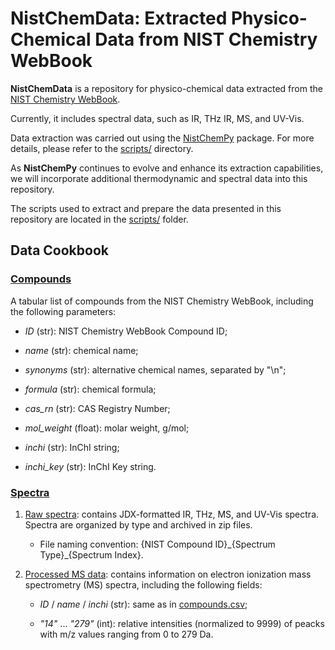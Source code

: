 # NistChemData: Extracted Physico-Chemical Data from NIST Chemistry WebBook

**NistChemData** is a repository for physico-chemical data extracted from the [NIST Chemistry WebBook](https://webbook.nist.gov/). 

Currently, it includes spectral data, such as IR, THz IR, MS, and UV-Vis.

Data extraction was carried out using the [NistChemPy](https://github.com/IvanChernyshov/NistChemPy) package. For more details, please refer to the [scripts/](scripts/) directory.

As **NistChemPy** continues to evolve and enhance its extraction capabilities, we will incorporate additional thermodynamic and spectral data into this repository.

The scripts used to extract and prepare the data presented in this repository are located in the [scripts/](scripts/) folder.


## Data Cookbook

### [Compounds](data/compounds.csv)

A tabular list of compounds from the NIST Chemistry WebBook, including the following parameters:

- *ID* (str): NIST Chemistry WebBook Compound ID;

- *name* (str): chemical name;

- *synonyms* (str): alternative chemical names, separated by "\n";

- *formula* (str): chemical formula;

- *cas_rn* (str): CAS Registry Number;

- *mol_weight* (float): molar weight, g/mol;

- *inchi* (str): InChI string;

- *inchi_key* (str): InChI Key string.


### [Spectra](data/spectra/)

1. [Raw spectra](data/spectra/init): contains JDX-formatted IR, THz, MS, and UV-Vis spectra. Spectra are organized by type and archived in zip files. 

    - File naming convention: {NIST Compound ID}\_{Spectrum Type}\_{Spectrum Index}.

2. [Processed MS data](data/spectra/ms.csv): contains information on electron ionization mass spectrometry (MS) spectra, including the following fields:

    - *ID* / *name* / *inchi* (str): same as in [compounds.csv](data/compounds.csv);
    
    - *"14"* ... *"279"* (int): relative intensities (normalized to 9999) of peacks with m/z values ranging from 0 to 279 Da.

